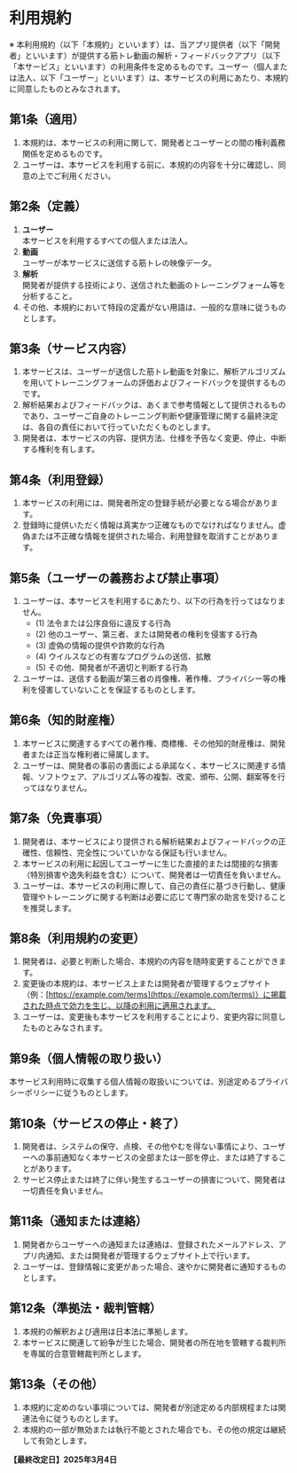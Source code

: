 # 利用規約

※ 本利用規約（以下「本規約」といいます）は、当アプリ提供者（以下「開発者」といいます）が提供する筋トレ動画の解析・フィードバックアプリ（以下「本サービス」といいます）の利用条件を定めるものです。ユーザー（個人または法人、以下「ユーザー」といいます）は、本サービスの利用にあたり、本規約に同意したものとみなされます。

## 第1条（適用）
1. 本規約は、本サービスの利用に関して、開発者とユーザーとの間の権利義務関係を定めるものです。  
2. ユーザーは、本サービスを利用する前に、本規約の内容を十分に確認し、同意の上でご利用ください。

## 第2条（定義）
1. **ユーザー**  
   本サービスを利用するすべての個人または法人。  
2. **動画**  
   ユーザーが本サービスに送信する筋トレの映像データ。  
3. **解析**  
   開発者が提供する技術により、送信された動画のトレーニングフォーム等を分析すること。  
4. その他、本規約において特段の定義がない用語は、一般的な意味に従うものとします。

## 第3条（サービス内容）
1. 本サービスは、ユーザーが送信した筋トレ動画を対象に、解析アルゴリズムを用いてトレーニングフォームの評価およびフィードバックを提供するものです。  
2. 解析結果およびフィードバックは、あくまで参考情報として提供されるものであり、ユーザーご自身のトレーニング判断や健康管理に関する最終決定は、各自の責任において行っていただくものとします。  
3. 開発者は、本サービスの内容、提供方法、仕様を予告なく変更、停止、中断する権利を有します。

## 第4条（利用登録）
1. 本サービスの利用には、開発者所定の登録手続が必要となる場合があります。  
2. 登録時に提供いただく情報は真実かつ正確なものでなければなりません。虚偽または不正確な情報を提供された場合、利用登録を取消すことがあります。

## 第5条（ユーザーの義務および禁止事項）
1. ユーザーは、本サービスを利用するにあたり、以下の行為を行ってはなりません。  
   - (1) 法令または公序良俗に違反する行為  
   - (2) 他のユーザー、第三者、または開発者の権利を侵害する行為  
   - (3) 虚偽の情報の提供や詐欺的な行為  
   - (4) ウイルスなどの有害なプログラムの送信、拡散  
   - (5) その他、開発者が不適切と判断する行為
2. ユーザーは、送信する動画が第三者の肖像権、著作権、プライバシー等の権利を侵害していないことを保証するものとします。

## 第6条（知的財産権）
1. 本サービスに関連するすべての著作権、商標権、その他知的財産権は、開発者または正当な権利者に帰属します。  
2. ユーザーは、開発者の事前の書面による承諾なく、本サービスに関連する情報、ソフトウェア、アルゴリズム等の複製、改変、頒布、公開、翻案等を行ってはなりません。

## 第7条（免責事項）
1. 開発者は、本サービスにより提供される解析結果およびフィードバックの正確性、信頼性、完全性についていかなる保証も行いません。  
2. 本サービスの利用に起因してユーザーに生じた直接的または間接的な損害（特別損害や逸失利益を含む）について、開発者は一切責任を負いません。  
3. ユーザーは、本サービスの利用に際して、自己の責任に基づき行動し、健康管理やトレーニングに関する判断は必要に応じて専門家の助言を受けることを推奨します。

## 第8条（利用規約の変更）
1. 開発者は、必要と判断した場合、本規約の内容を随時変更することができます。  
2. 変更後の本規約は、本サービス上または開発者が管理するウェブサイト（例：[https://example.com/terms](https://example.com/terms)）に掲載された時点で効力を生じ、以降の利用に適用されます。  
3. ユーザーは、変更後も本サービスを利用することにより、変更内容に同意したものとみなされます。

## 第9条（個人情報の取り扱い）
本サービス利用時に収集する個人情報の取扱いについては、別途定めるプライバシーポリシーに従うものとします。

## 第10条（サービスの停止・終了）
1. 開発者は、システムの保守、点検、その他やむを得ない事情により、ユーザーへの事前通知なく本サービスの全部または一部を停止、または終了することがあります。  
2. サービス停止または終了に伴い発生するユーザーの損害について、開発者は一切責任を負いません。

## 第11条（通知または連絡）
1. 開発者からユーザーへの通知または連絡は、登録されたメールアドレス、アプリ内通知、または開発者が管理するウェブサイト上で行います。  
2. ユーザーは、登録情報に変更があった場合、速やかに開発者に通知するものとします。

## 第12条（準拠法・裁判管轄）
1. 本規約の解釈および適用は日本法に準拠します。  
2. 本サービスに関連して紛争が生じた場合、開発者の所在地を管轄する裁判所を専属的合意管轄裁判所とします。

## 第13条（その他）
1. 本規約に定めのない事項については、開発者が別途定める内部規程または関連法令に従うものとします。  
2. 本規約の一部が無効または執行不能とされた場合でも、その他の規定は継続して有効とします。

**【最終改定日】2025年3月4日**

